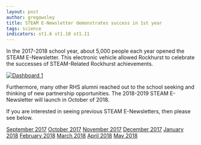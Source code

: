 ```yaml
---
layout: post
author: gregowsley
title: STEAM E-Newsletter demonstrates success in 1st year
tags: science
indicators: st1.6 st1.10 st1.11
---
```


In the 2017-2018 school year, about 5,000 people each year opened the STEAM E-Newsletter. This electronic vehicle allowed Rockhurst to celebrate the successes of STEAM-Related Rockhurst achievements.

<div class='tableauPlaceholder' id='viz1538108923064' style='position: relative'><noscript><a href='#'><img alt='Dashboard 1 ' src='https:&#47;&#47;public.tableau.com&#47;static&#47;images&#47;ST&#47;STEAMENewsletterAnalytics&#47;Dashboard1&#47;1_rss.png' style='border: none' /></a></noscript><object class='tableauViz'  style='display:none;'><param name='host_url' value='https%3A%2F%2Fpublic.tableau.com%2F' /> <param name='embed_code_version' value='3' /> <param name='site_root' value='' /><param name='name' value='STEAMENewsletterAnalytics&#47;Dashboard1' /><param name='tabs' value='no' /><param name='toolbar' value='yes' /><param name='static_image' value='https:&#47;&#47;public.tableau.com&#47;static&#47;images&#47;ST&#47;STEAMENewsletterAnalytics&#47;Dashboard1&#47;1.png' /> <param name='animate_transition' value='yes' /><param name='display_static_image' value='yes' /><param name='display_spinner' value='yes' /><param name='display_overlay' value='yes' /><param name='display_count' value='yes' /><param name='filter' value='publish=yes' /></object></div>                <script type='text/javascript'>                    var divElement = document.getElementById('viz1538108923064');                    var vizElement = divElement.getElementsByTagName('object')[0];                    vizElement.style.width='1000px';vizElement.style.height='827px';                    var scriptElement = document.createElement('script');                    scriptElement.src = 'https://public.tableau.com/javascripts/api/viz_v1.js';                    vizElement.parentNode.insertBefore(scriptElement, vizElement);                
</script>

Furthermore, many other RHS alumni reached out to the school seeking and thinking of new partnership opportunities. The 2018-2019 STEAM E-Newsletter will launch in October of 2018. 

If you are interested in seeing previous STEAM E-Newsletters, then please see below.

[September 2017](https://drive.google.com/file/d/0B1-JIRrX_4I5bXlzVUhmeXcyRTY1OV92ODB5NEx2QVpPYUR3/view?usp=sharing)
[October 2017](https://drive.google.com/open?id=0B1-JIRrX_4I5YTU0am5leTZ6ZmpDbDVVMUJGMWROTm4tbWJj)
[November 2017](https://drive.google.com/open?id=0B1-JIRrX_4I5b1E2NDJZcEJkNHhQRFpwd2pHNmY1eFNiaTlZ)
[December 2017](https://drive.google.com/open?id=0B1-JIRrX_4I5SUtybE9wX0hCQzhUQlN0aEdRRzNMQ04tZnVn)
[January 2018](https://drive.google.com/open?id=0B1-JIRrX_4I5YWhSVURNM0ZOUURjcGVqcFRDQ3M2UVk5Tm5F)
[February 2018](https://drive.google.com/open?id=0B1-JIRrX_4I5Skw0YkhjX24zaGtjZXA0TXQxRmJBaHdFWlhF)
[March 2018](https://drive.google.com/open?id=0B1-JIRrX_4I5eU9hVUh6cHVJRE5tV1RPeVJlZFQ0ajNYVUZZ)
[April 2018](https://drive.google.com/open?id=0B1-JIRrX_4I5c2lkRnFCMWdId2NlX1ZKcTVaS21PbTJRNVZj)
[May 2018](https://drive.google.com/open?id=0B1-JIRrX_4I5eUU4MjBobndsSVl3VU41TUFQR2lTMFlFLUpB)
